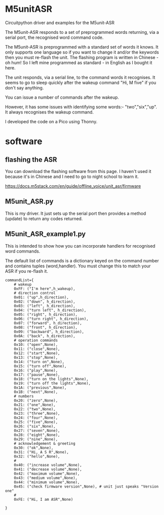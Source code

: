 # M5unitASR
Circuitpython driver and examples for the M5unit-ASR

The M5unit-ASR responds to a set of preprogrammed words returning, via a serial port, the recognised word command code.

The M5unit-ASR is preprogrammed with a standard set of words it knows. It only supports one language so if you want to change it and/or the keywords then you must re-flash the unit. The flashing program is written in Chinese - oh hum! So I left mine programmed as standard - in English as I bought it here.

The unit responds, via a serial line, to the command words it recognises. It seems to go to sleep quickly after the wakeup command "Hi, M five" if you don't say anything.

You can issue a number of commands after the wakeup.

However, it has some issues with identifying some words:- "two","six","up". It always recognises the wakeup command.

I developed the code on a Pico using Thonny.

# software

## flashing the ASR

You can download the flashing software from this page. I haven't used it because it's in Chinese and I need to go to night school to learn it.

https://docs.m5stack.com/en/guide/offline_voice/unit_asr/firmware

## M5unit_ASR.py

This is my driver. It just sets up the serial port then provides a method (update) to return any codes returned.

## M5unit_ASR_example1.py

This is intended to show how you can incorporate handlers for recognised word commands.

The default list of commands is a dictionary keyed on the command number and contains tuples (word,handler). You must change this to match your ASR if you re-flash it.



```
commandList={
    # wakeup
    0xFF: ("I'm here",h_wakeup),
    # direction control
    0x01: ("up",h_direction),
    0x02: ("down", h_direction),
    0x03: ("left", h_direction),
    0x04: ("turn left", h_direction),
    0x05: ("right", h_direction),
    0x06: ("turn right", h_direction),
    0x07: ("forward", h_direction),
    0x08: ("front", h_direction),
    0x09: ("backward", h_direction),
    0x0A: ("back", h_direction),
    # operation commands
    0x10: ("open",None),
    0x11: ("close",None),
    0x12: ("start",None),
    0x13: ("stop",None),
    0x14: ("turn on",None),
    0x15: ("turn off",None),
    0x16: ("play",None),
    0x17: ("pause",None),
    0x18: ("turn on the lights",None),
    0x19: ("turn off the lights",None),
    0x1A: ("previous",None),
    0x1B: ("next",None),
    # numbers
    0x20: ("zero",None),
    0x21: ("one",None),
    0x22: ("two",None),
    0x23: ("three",None),
    0x24: ("four",None),
    0x25: ("five",None),
    0x26: ("six",None),
    0x27: ("seven",None),
    0x28: ("eight",None),
    0x29: ("nine",None),
    # acknowledgement & greeting
    0x30: ("ok",None),
    0x31: ("Hi, A S R",None),
    0x32: ("hello",None),
    #
    0x40: ("increase volume",None),
    0x41: ("decrease volume",None),
    0x42: ("maximum volume",None),
    0x43: ("medium volume",None),
    0x44: ("minimum volume",None),
    0x45: ("check firmware version",None), # unit just speaks "Version one"
    #
    0xFE: ("Hi, I am ASR",None)
    
}
```















